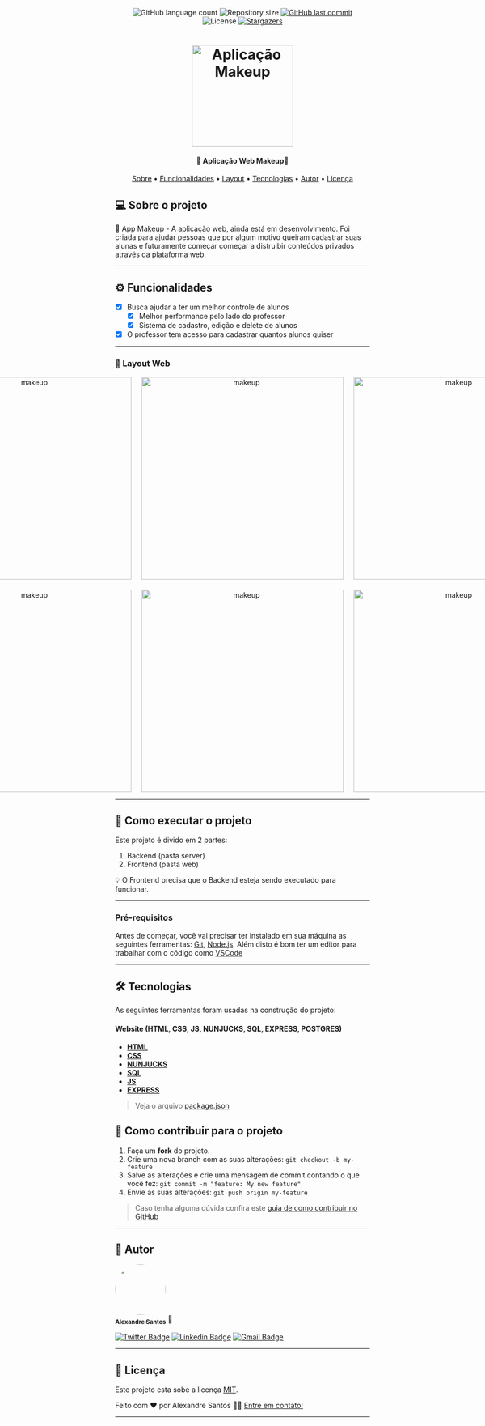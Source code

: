 
<p align="center">
  <img alt="GitHub language count" src="https://img.shields.io/github/languages/count/Alexsantosjr/appmakeup?color=%2304D361">

  <img alt="Repository size" src="https://img.shields.io/github/repo-size/Alexsantosjr/appmakeup">
  
  <a href="https://github.com/tgmarinho/README-ecoleta/commits/master">
    <img alt="GitHub last commit" src="https://img.shields.io/github/last-commit/Alexsantosjr/appmakeup">
  </a>
    
   <img alt="License" src="https://img.shields.io/badge/license-MIT-brightgreen">
   <a href="https://github.com/Alexsantosjr/appmakeup/stargazers">
    <img alt="Stargazers" src="https://img.shields.io/github/stars/Alexsantosjr/appmakeup?style=social">
  </a>

  
 
</p>
<h1 align="center">
    <img alt="Aplicação Makeup" title="#Aplicação Makeup" src="https://nice-assets.s3-accelerate.amazonaws.com/smart_templates/f937a3da9f614e5bb1fbe7a469616371/assets/tvm51dje4ds9dvc5knfp7mdw6kw6l44y.jpg" width="200px" />
</h1>

<h4 align="center"> 
	💄 Aplicação Web Makeup💄
</h4>

<p align="center">
 <a href="#-sobre-o-projeto">Sobre</a> •
 <a href="#-funcionalidades">Funcionalidades</a> •
 <a href="#-layout">Layout</a> • 
 <a href="#-tecnologias">Tecnologias</a> •  
 <a href="#-autor">Autor</a> • 
 <a href="#user-content--licença">Licença</a>
</p>


## 💻 Sobre o projeto

💄 App Makeup - A aplicação web, ainda está em desenvolvimento. Foi criada para ajudar pessoas que por algum motivo queiram cadastrar suas alunas e futuramente começar começar a distruibir conteúdos privados através da plataforma web.

---

## ⚙️ Funcionalidades

- [x] Busca ajudar a ter um melhor controle de alunos
  - [x] Melhor performance pelo lado do professor
  - [x] Sistema de cadastro, edição e delete de alunos

- [x] O professor tem acesso para cadastrar quantos alunos quiser

---

### 🎨 Layout Web

<p align="center" style="display: grid; grid-template-columns: 1fr 1fr 1fr; gap: 20px; align-items: flex-start; justify-content: center;">
  <img alt="makeup" title="#makeup" src="https://i.imgur.com/Jgon0aN.png" width="400px">
  <img alt="makeup" title="#makeup" src="https://i.imgur.com/xZVTPOC.png" width="400px">
  <img alt="makeup" title="#makeup" src="https://i.imgur.com/Y5z4CRd.png" width="400px">
  <img alt="makeup" title="#makeup" src="https://i.imgur.com/Yn9Xpaw.png" width="400px">
  <img alt="makeup" title="#makeup" src="https://i.imgur.com/auO4all.png" width="400px">
  <img alt="makeup" title="#makeup" src="https://i.imgur.com/NLG1DTt.png" width="400px">
</p>

---

## 🚀 Como executar o projeto

Este projeto é divido em 2 partes:
1. Backend (pasta server) 
2. Frontend (pasta web)

💡 O Frontend precisa que o Backend esteja sendo executado para funcionar.

---

### Pré-requisitos

Antes de começar, você vai precisar ter instalado em sua máquina as seguintes ferramentas:
[Git](https://git-scm.com), [Node.js](https://nodejs.org/en/). 
Além disto é bom ter um editor para trabalhar com o código como [VSCode](https://code.visualstudio.com/)

---

## 🛠 Tecnologias

As seguintes ferramentas foram usadas na construção do projeto:

#### **Website**  (HTML, CSS, JS, NUNJUCKS, SQL, EXPRESS, POSTGRES)

-   **[HTML](https://developer.mozilla.org/pt-BR/docs/Web/HTML)**
-   **[CSS](https://www.w3schools.com/css/)**
-   **[NUNJUCKS](https://mozilla.github.io/nunjucks/)**
-   **[SQL](https://www.postgresql.org/docs/9.4/sql.html)**
-   **[JS](https://developer.mozilla.org/pt-BR/docs/Web/JavaScript)**
-   **[EXPRESS](https://expressjs.com/pt-br/)**

> Veja o arquivo  [package.json](https://github.com/Alexsantosjr/appmakeup/blob/master/web/package.json)


## 💪 Como contribuir para o projeto

1. Faça um **fork** do projeto.
2. Crie uma nova branch com as suas alterações: `git checkout -b my-feature`
3. Salve as alterações e crie uma mensagem de commit contando o que você fez: `git commit -m "feature: My new feature"`
4. Envie as suas alterações: `git push origin my-feature`
> Caso tenha alguma dúvida confira este [guia de como contribuir no GitHub](./CONTRIBUTING.md)

---

## 🦸 Autor

 <img style="border-radius: 50%;" src="https://avatars2.githubusercontent.com/u/37197689?s=460&u=eb1fffe75760f2c1c516cecfd82efcf46d334294&v=4" width="100px;" alt=""/>
 <br />
 <sub><b>Alexandre Santos</b></sub></a> 🚀</a>
 <br />

[![Twitter Badge](https://img.shields.io/badge/-@alexsantosjr-1ca0f1?style=flat-square&labelColor=1ca0f1&logo=twitter&logoColor=white&link=https://twitter.com/alexsantosjr)](https://twitter.com/alexsantosjr) [![Linkedin Badge](https://img.shields.io/badge/-Alexandre-blue?style=flat-square&logo=Linkedin&logoColor=white&link=https://www.linkedin.com/in/alexandresantosjr/)](https://www.linkedin.com/in/alexandresantosjr/) 
[![Gmail Badge](https://img.shields.io/badge/-alexsantsjrr@gmail.com-c14438?style=flat-square&logo=Gmail&logoColor=white&link=mailto:alexsantsjrr@gmail.com)](mailto:alexsantsjrr@gmail.com)

---

## 📝 Licença

Este projeto esta sobe a licença [MIT](./LICENSE).

Feito com ❤️ por Alexandre Santos 👋🏽 [Entre em contato!](https://www.linkedin.com/in/alexandresantosjr/)

---